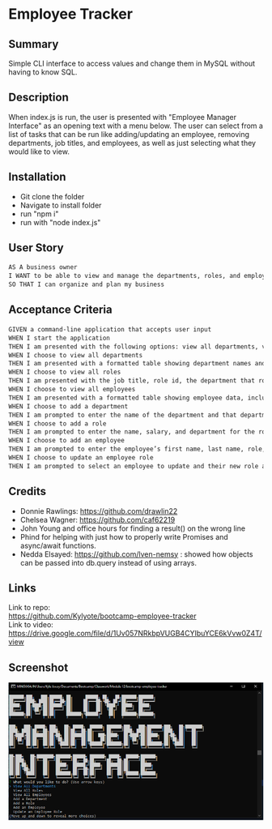# Employee Tracker

## Summary

Simple CLI interface to access values and change them in MySQL without having to know SQL.

## Description

When index.js is run, the user is presented with "Employee Manager Interface" as an opening text with a menu below. The user can select from a list of tasks that can be run like adding/updating an employee, removing departments, job titles, and employees, as well as just selecting what they would like to view.

## Installation

- Git clone the folder
- Navigate to install folder
- run "npm i"
- run with "node index.js"

## User Story

```md
AS A business owner
I WANT to be able to view and manage the departments, roles, and employees in my company
SO THAT I can organize and plan my business
```

## Acceptance Criteria

```md
GIVEN a command-line application that accepts user input
WHEN I start the application
THEN I am presented with the following options: view all departments, view all roles, view all employees, add a department, add a role, add an employee, and update an employee role
WHEN I choose to view all departments
THEN I am presented with a formatted table showing department names and department ids
WHEN I choose to view all roles
THEN I am presented with the job title, role id, the department that role belongs to, and the salary for that role
WHEN I choose to view all employees
THEN I am presented with a formatted table showing employee data, including employee ids, first names, last names, job titles, departments, salaries, and managers that the employees report to
WHEN I choose to add a department
THEN I am prompted to enter the name of the department and that department is added to the database
WHEN I choose to add a role
THEN I am prompted to enter the name, salary, and department for the role and that role is added to the database
WHEN I choose to add an employee
THEN I am prompted to enter the employee’s first name, last name, role, and manager, and that employee is added to the database
WHEN I choose to update an employee role
THEN I am prompted to select an employee to update and their new role and this information is updated in the database
```

## Credits

- Donnie Rawlings: https://github.com/drawlin22
- Chelsea Wagner: https://github.com/caf62219
- John Young and office hours for finding a result() on the wrong line
- Phind for helping with just how to properly write Promises and async/await functions.
- Nedda Elsayed: https://github.com/lven-nemsy : showed how objects can be passed into db.query instead of using arrays.

## Links

Link to repo:  
https://github.com/Kylyote/bootcamp-employee-tracker  
Link to video:  
https://drive.google.com/file/d/1Uv057NRkbpVUGB4CYIbuYCE6kVvw0Z4T/view

## Screenshot

![Alt text](assets/pics/ScreenShot.png)
